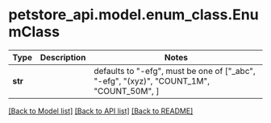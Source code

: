 # petstore_api.model.enum_class.EnumClass

Type | Description | Notes
------------- | ------------- | -------------
**str** |  | defaults to "-efg",  must be one of ["_abc", "-efg", "(xyz)", "COUNT_1M", "COUNT_50M", ]

[[Back to Model list]](../../README.md#documentation-for-models) [[Back to API list]](../../README.md#documentation-for-api-endpoints) [[Back to README]](../../README.md)

